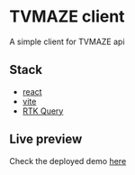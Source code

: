 # TVMAZE client
A simple client for TVMAZE api

## Stack
- [react](https://reactjs.org/)
- [vite](https://vitejs.dev/)
- [RTK Query](https://redux-toolkit.js.org/rtk-query/overview)

## Live preview

Check the deployed demo [here](https://)
